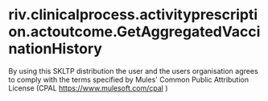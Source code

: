 # riv.clinicalprocess.activityprescription.actoutcome.GetAggregatedVaccinationHistory

By using this SKLTP distribution the user and the users organisation agrees to comply with the terms specified by Mules' Common Public Attribution License (CPAL https://www.mulesoft.com/cpal )